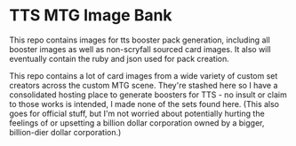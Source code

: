 # TTS MTG Image Bank
This repo contains images for tts booster pack generation, including all booster images as well as non-scryfall sourced card images. It also will eventually contain the ruby and json used for pack creation.

This repo contains a lot of card images from a wide variety of custom set creators across the custom MTG scene. They're stashed here so I have a consolidated hosting place to generate boosters for TTS - no insult or claim to those works is intended, I made none of the sets found here. (This also goes for official stuff, but I'm not worried about potentially hurting the feelings of or upsetting a billion dollar corporation owned by a bigger, billion-dier dollar corporation.)
